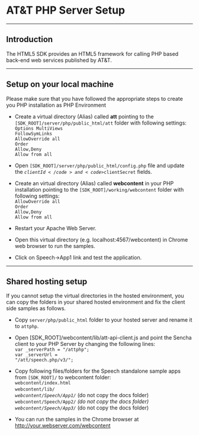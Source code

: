 # AT&T PHP Server Setup

----------

## Introduction

The HTML5 SDK provides an HTML5 framework for calling PHP based back-end web services published by AT&T.

----------

## Setup on your local machine

Please make sure that you have followed the appropriate steps to create you PHP installation as PHP Environment

- Create a virtual directory (Alias) called **att** pointing to the <code>[SDK_ROOT]/server/php/public_html/att</code> folder with following settings:<br>
<code>Options MultiViews FollowSymLinks</code><br>
<code>AllowOverride all</code><br>
<code>Order Allow,Deny</code><br>
<code>Allow from all</code><br>

- Open <code>[SDK_ROOT]/server/php/public_html/config.php</code> file and update the <code>$clientId</code> and <code>$clientSecret</code> fields.

- Create an virtual directory (Alias) called **webcontent** in your PHP installation pointing to the <code>[SDK_ROOT]/working/webcontent</code> folder with following settings:<br>
<code>AllowOverride all</code><br>
<code>Order Allow,Deny</code><br>
<code>Allow from all</code><br>

- Restart your Apache Web Server.

- Open this virtual directory (e.g. localhost:4567/webcontent) in Chrome web browser to run the samples.

- Click on Speech->App1 link and test the application.

----------

## Shared hosting setup

If you cannot setup the virtual directories in the hosted environment, you can copy the folders in your shared hosted environment and fix the client side samples as follows.<br>

- Copy <code>server/php/public_html</code> folder to your hosted server and rename it to <code>attphp</code>.

- Open [SDK_ROOT]/webcontent/lib/att-api-client.js and point the Sencha client to your PHP Server by changing the following lines:<br>
<code>var _serverPath = "/attphp";</code><br>
<code>var _serverUrl = "/att/speech.php/v3/";</code>

- Copy following files/folders for the Speech standalone sample apps from <code>[SDK_ROOT]/</code> to webcontent folder:<br>
<code>webcontent/index.html</code><br> 
<code>webcontent/lib/*</code> <br>
<code>webcontent/Speech/App1/*</code> (do not copy the docs folder)<br>
<code>webcontent/Speech/App2/*</code> (do not copy the docs folder)<br>
<code>webcontent/Speech/App3/*</code> (do not copy the docs folder)

- You can run the samples in the Chrome browser at http://your.webserver.com/webcontent
